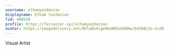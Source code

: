 ```yaml
---
username: elhamyazdanian
displayname: Elham Yazdanian
fid: 498510
profile: https://farcaster.xyz/elhamyazdanian
avatar: https://imagedelivery.net/BXluQx4ige9GuW0Ia56BHw/bd368c2a-ecd8-4120-e515-b836ed74eb00/rectcrop3
---
```

Visual Artist  
